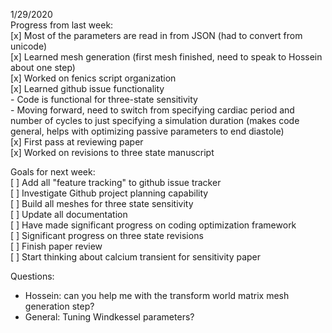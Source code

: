 1/29/2020  
Progress from last week:  
[x] Most of the parameters are read in from JSON (had to convert from unicode)  
[x] Learned mesh generation (first mesh finished, need to speak to Hossein about one step)  
[x] Worked on fenics script organization  
    [x] Learned github issue functionality  
    - Code is functional for three-state sensitivity  
    - Moving forward, need to switch from specifying cardiac period and number of cycles to just specifying a simulation duration (makes code general, helps with optimizing passive parameters to end diastole)  
[x] First pass at reviewing paper  
[x] Worked on revisions to three state manuscript  

Goals for next week:  
[ ] Add all "feature tracking" to github issue tracker  
[ ] Investigate Github project planning capability  
[ ] Build all meshes for three state sensitivity  
[ ] Update all documentation  
[ ] Have made significant progress on coding optimization framework  
[ ] Significant progress on three state revisions  
[ ] Finish paper review  
[ ] Start thinking about calcium transient for sensitivity paper  
  
Questions:  
* Hossein: can you help me with the transform world matrix mesh generation step?  
* General: Tuning Windkessel parameters?   
